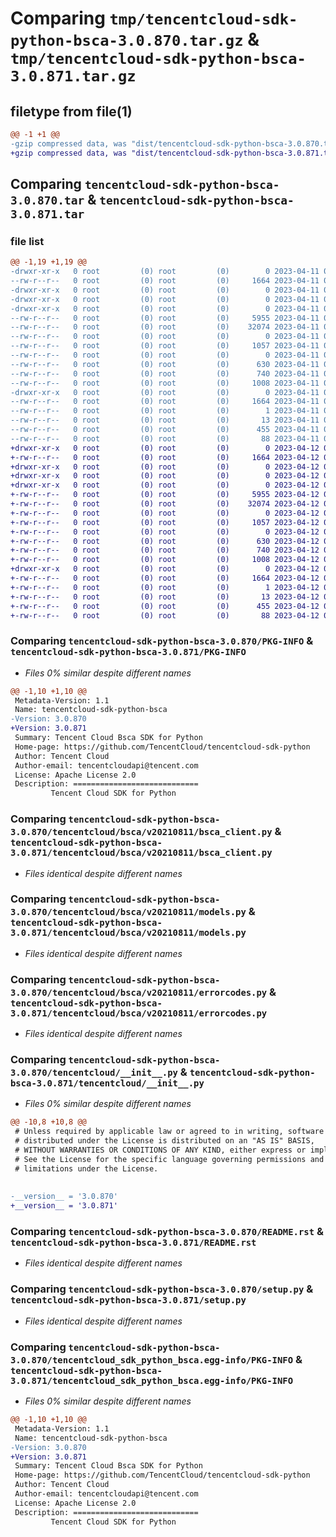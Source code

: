 # Comparing `tmp/tencentcloud-sdk-python-bsca-3.0.870.tar.gz` & `tmp/tencentcloud-sdk-python-bsca-3.0.871.tar.gz`

## filetype from file(1)

```diff
@@ -1 +1 @@
-gzip compressed data, was "dist/tencentcloud-sdk-python-bsca-3.0.870.tar", last modified: Tue Apr 11 03:24:35 2023, max compression
+gzip compressed data, was "dist/tencentcloud-sdk-python-bsca-3.0.871.tar", last modified: Wed Apr 12 00:17:34 2023, max compression
```

## Comparing `tencentcloud-sdk-python-bsca-3.0.870.tar` & `tencentcloud-sdk-python-bsca-3.0.871.tar`

### file list

```diff
@@ -1,19 +1,19 @@
-drwxr-xr-x   0 root         (0) root         (0)        0 2023-04-11 03:24:35.000000 tencentcloud-sdk-python-bsca-3.0.870/
--rw-r--r--   0 root         (0) root         (0)     1664 2023-04-11 03:24:35.000000 tencentcloud-sdk-python-bsca-3.0.870/PKG-INFO
-drwxr-xr-x   0 root         (0) root         (0)        0 2023-04-11 03:24:35.000000 tencentcloud-sdk-python-bsca-3.0.870/tencentcloud/
-drwxr-xr-x   0 root         (0) root         (0)        0 2023-04-11 03:24:35.000000 tencentcloud-sdk-python-bsca-3.0.870/tencentcloud/bsca/
-drwxr-xr-x   0 root         (0) root         (0)        0 2023-04-11 03:24:35.000000 tencentcloud-sdk-python-bsca-3.0.870/tencentcloud/bsca/v20210811/
--rw-r--r--   0 root         (0) root         (0)     5955 2023-04-11 03:24:35.000000 tencentcloud-sdk-python-bsca-3.0.870/tencentcloud/bsca/v20210811/bsca_client.py
--rw-r--r--   0 root         (0) root         (0)    32074 2023-04-11 03:24:35.000000 tencentcloud-sdk-python-bsca-3.0.870/tencentcloud/bsca/v20210811/models.py
--rw-r--r--   0 root         (0) root         (0)        0 2023-04-11 03:24:35.000000 tencentcloud-sdk-python-bsca-3.0.870/tencentcloud/bsca/v20210811/__init__.py
--rw-r--r--   0 root         (0) root         (0)     1057 2023-04-11 03:24:35.000000 tencentcloud-sdk-python-bsca-3.0.870/tencentcloud/bsca/v20210811/errorcodes.py
--rw-r--r--   0 root         (0) root         (0)        0 2023-04-11 03:24:35.000000 tencentcloud-sdk-python-bsca-3.0.870/tencentcloud/bsca/__init__.py
--rw-r--r--   0 root         (0) root         (0)      630 2023-04-11 03:24:35.000000 tencentcloud-sdk-python-bsca-3.0.870/tencentcloud/__init__.py
--rw-r--r--   0 root         (0) root         (0)      740 2023-04-11 03:24:35.000000 tencentcloud-sdk-python-bsca-3.0.870/README.rst
--rw-r--r--   0 root         (0) root         (0)     1008 2023-04-11 03:24:35.000000 tencentcloud-sdk-python-bsca-3.0.870/setup.py
-drwxr-xr-x   0 root         (0) root         (0)        0 2023-04-11 03:24:35.000000 tencentcloud-sdk-python-bsca-3.0.870/tencentcloud_sdk_python_bsca.egg-info/
--rw-r--r--   0 root         (0) root         (0)     1664 2023-04-11 03:24:35.000000 tencentcloud-sdk-python-bsca-3.0.870/tencentcloud_sdk_python_bsca.egg-info/PKG-INFO
--rw-r--r--   0 root         (0) root         (0)        1 2023-04-11 03:24:35.000000 tencentcloud-sdk-python-bsca-3.0.870/tencentcloud_sdk_python_bsca.egg-info/dependency_links.txt
--rw-r--r--   0 root         (0) root         (0)       13 2023-04-11 03:24:35.000000 tencentcloud-sdk-python-bsca-3.0.870/tencentcloud_sdk_python_bsca.egg-info/top_level.txt
--rw-r--r--   0 root         (0) root         (0)      455 2023-04-11 03:24:35.000000 tencentcloud-sdk-python-bsca-3.0.870/tencentcloud_sdk_python_bsca.egg-info/SOURCES.txt
--rw-r--r--   0 root         (0) root         (0)       88 2023-04-11 03:24:35.000000 tencentcloud-sdk-python-bsca-3.0.870/setup.cfg
+drwxr-xr-x   0 root         (0) root         (0)        0 2023-04-12 00:17:34.000000 tencentcloud-sdk-python-bsca-3.0.871/
+-rw-r--r--   0 root         (0) root         (0)     1664 2023-04-12 00:17:34.000000 tencentcloud-sdk-python-bsca-3.0.871/PKG-INFO
+drwxr-xr-x   0 root         (0) root         (0)        0 2023-04-12 00:17:34.000000 tencentcloud-sdk-python-bsca-3.0.871/tencentcloud/
+drwxr-xr-x   0 root         (0) root         (0)        0 2023-04-12 00:17:34.000000 tencentcloud-sdk-python-bsca-3.0.871/tencentcloud/bsca/
+drwxr-xr-x   0 root         (0) root         (0)        0 2023-04-12 00:17:34.000000 tencentcloud-sdk-python-bsca-3.0.871/tencentcloud/bsca/v20210811/
+-rw-r--r--   0 root         (0) root         (0)     5955 2023-04-12 00:17:34.000000 tencentcloud-sdk-python-bsca-3.0.871/tencentcloud/bsca/v20210811/bsca_client.py
+-rw-r--r--   0 root         (0) root         (0)    32074 2023-04-12 00:17:34.000000 tencentcloud-sdk-python-bsca-3.0.871/tencentcloud/bsca/v20210811/models.py
+-rw-r--r--   0 root         (0) root         (0)        0 2023-04-12 00:17:34.000000 tencentcloud-sdk-python-bsca-3.0.871/tencentcloud/bsca/v20210811/__init__.py
+-rw-r--r--   0 root         (0) root         (0)     1057 2023-04-12 00:17:34.000000 tencentcloud-sdk-python-bsca-3.0.871/tencentcloud/bsca/v20210811/errorcodes.py
+-rw-r--r--   0 root         (0) root         (0)        0 2023-04-12 00:17:34.000000 tencentcloud-sdk-python-bsca-3.0.871/tencentcloud/bsca/__init__.py
+-rw-r--r--   0 root         (0) root         (0)      630 2023-04-12 00:17:34.000000 tencentcloud-sdk-python-bsca-3.0.871/tencentcloud/__init__.py
+-rw-r--r--   0 root         (0) root         (0)      740 2023-04-12 00:17:34.000000 tencentcloud-sdk-python-bsca-3.0.871/README.rst
+-rw-r--r--   0 root         (0) root         (0)     1008 2023-04-12 00:17:34.000000 tencentcloud-sdk-python-bsca-3.0.871/setup.py
+drwxr-xr-x   0 root         (0) root         (0)        0 2023-04-12 00:17:34.000000 tencentcloud-sdk-python-bsca-3.0.871/tencentcloud_sdk_python_bsca.egg-info/
+-rw-r--r--   0 root         (0) root         (0)     1664 2023-04-12 00:17:34.000000 tencentcloud-sdk-python-bsca-3.0.871/tencentcloud_sdk_python_bsca.egg-info/PKG-INFO
+-rw-r--r--   0 root         (0) root         (0)        1 2023-04-12 00:17:34.000000 tencentcloud-sdk-python-bsca-3.0.871/tencentcloud_sdk_python_bsca.egg-info/dependency_links.txt
+-rw-r--r--   0 root         (0) root         (0)       13 2023-04-12 00:17:34.000000 tencentcloud-sdk-python-bsca-3.0.871/tencentcloud_sdk_python_bsca.egg-info/top_level.txt
+-rw-r--r--   0 root         (0) root         (0)      455 2023-04-12 00:17:34.000000 tencentcloud-sdk-python-bsca-3.0.871/tencentcloud_sdk_python_bsca.egg-info/SOURCES.txt
+-rw-r--r--   0 root         (0) root         (0)       88 2023-04-12 00:17:34.000000 tencentcloud-sdk-python-bsca-3.0.871/setup.cfg
```

### Comparing `tencentcloud-sdk-python-bsca-3.0.870/PKG-INFO` & `tencentcloud-sdk-python-bsca-3.0.871/PKG-INFO`

 * *Files 0% similar despite different names*

```diff
@@ -1,10 +1,10 @@
 Metadata-Version: 1.1
 Name: tencentcloud-sdk-python-bsca
-Version: 3.0.870
+Version: 3.0.871
 Summary: Tencent Cloud Bsca SDK for Python
 Home-page: https://github.com/TencentCloud/tencentcloud-sdk-python
 Author: Tencent Cloud
 Author-email: tencentcloudapi@tencent.com
 License: Apache License 2.0
 Description: ============================
         Tencent Cloud SDK for Python
```

### Comparing `tencentcloud-sdk-python-bsca-3.0.870/tencentcloud/bsca/v20210811/bsca_client.py` & `tencentcloud-sdk-python-bsca-3.0.871/tencentcloud/bsca/v20210811/bsca_client.py`

 * *Files identical despite different names*

### Comparing `tencentcloud-sdk-python-bsca-3.0.870/tencentcloud/bsca/v20210811/models.py` & `tencentcloud-sdk-python-bsca-3.0.871/tencentcloud/bsca/v20210811/models.py`

 * *Files identical despite different names*

### Comparing `tencentcloud-sdk-python-bsca-3.0.870/tencentcloud/bsca/v20210811/errorcodes.py` & `tencentcloud-sdk-python-bsca-3.0.871/tencentcloud/bsca/v20210811/errorcodes.py`

 * *Files identical despite different names*

### Comparing `tencentcloud-sdk-python-bsca-3.0.870/tencentcloud/__init__.py` & `tencentcloud-sdk-python-bsca-3.0.871/tencentcloud/__init__.py`

 * *Files 0% similar despite different names*

```diff
@@ -10,8 +10,8 @@
 # Unless required by applicable law or agreed to in writing, software
 # distributed under the License is distributed on an "AS IS" BASIS,
 # WITHOUT WARRANTIES OR CONDITIONS OF ANY KIND, either express or implied.
 # See the License for the specific language governing permissions and
 # limitations under the License.
 
 
-__version__ = '3.0.870'
+__version__ = '3.0.871'
```

### Comparing `tencentcloud-sdk-python-bsca-3.0.870/README.rst` & `tencentcloud-sdk-python-bsca-3.0.871/README.rst`

 * *Files identical despite different names*

### Comparing `tencentcloud-sdk-python-bsca-3.0.870/setup.py` & `tencentcloud-sdk-python-bsca-3.0.871/setup.py`

 * *Files identical despite different names*

### Comparing `tencentcloud-sdk-python-bsca-3.0.870/tencentcloud_sdk_python_bsca.egg-info/PKG-INFO` & `tencentcloud-sdk-python-bsca-3.0.871/tencentcloud_sdk_python_bsca.egg-info/PKG-INFO`

 * *Files 0% similar despite different names*

```diff
@@ -1,10 +1,10 @@
 Metadata-Version: 1.1
 Name: tencentcloud-sdk-python-bsca
-Version: 3.0.870
+Version: 3.0.871
 Summary: Tencent Cloud Bsca SDK for Python
 Home-page: https://github.com/TencentCloud/tencentcloud-sdk-python
 Author: Tencent Cloud
 Author-email: tencentcloudapi@tencent.com
 License: Apache License 2.0
 Description: ============================
         Tencent Cloud SDK for Python
```

